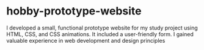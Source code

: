 # hobby-prototype-website
I developed a small, functional prototype website for my study project using HTML, CSS, and CSS animations. It included a user-friendly form. I gained valuable experience in web development and design principles
